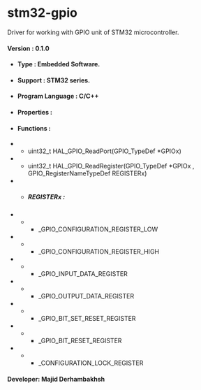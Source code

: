 # stm32-gpio
Driver for working with GPIO unit of STM32 microcontroller.

#### Version : 0.1.0

- #### Type : Embedded Software.

- #### Support : STM32 series.

- #### Program Language : C/C++

- #### Properties :

- #### Functions :
- - uint32_t HAL_GPIO_ReadPort(GPIO_TypeDef *GPIOx)
- - uint32_t HAL_GPIO_ReadRegister(GPIO_TypeDef *GPIOx , GPIO_RegisterNameTypeDef REGISTERx)
- - ##### REGISTERx :
- - - _GPIO_CONFIGURATION_REGISTER_LOW
- - - _GPIO_CONFIGURATION_REGISTER_HIGH
- - - _GPIO_INPUT_DATA_REGISTER
- - - _GPIO_OUTPUT_DATA_REGISTER
- - - _GPIO_BIT_SET_RESET_REGISTER
- - - _GPIO_BIT_RESET_REGISTER
- - - _CONFIGURATION_LOCK_REGISTER

#### Developer: Majid Derhambakhsh

